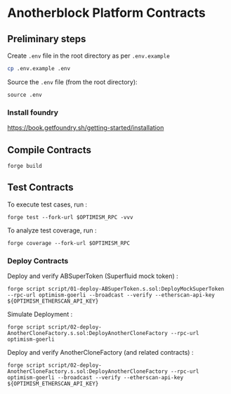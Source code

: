 # Anotherblock Platform Contracts

## Preliminary steps

Create `.env` file in the root directory as per `.env.example`

```sh
cp .env.example .env
```

Source the `.env` file (from the root directory):

    source .env

### Install foundry

https://book.getfoundry.sh/getting-started/installation

## Compile Contracts

    forge build

## Test Contracts

To execute test cases, run :

    forge test --fork-url $OPTIMISM_RPC -vvv

To analyze test coverage, run :

    forge coverage --fork-url $OPTIMISM_RPC

### Deploy Contracts

Deploy and verify ABSuperToken (Superfluid mock token) :

    forge script script/01-deploy-ABSuperToken.s.sol:DeployMockSuperToken --rpc-url optimism-goerli --broadcast --verify --etherscan-api-key ${OPTIMISM_ETHERSCAN_API_KEY}

Simulate Deployment :

    forge script script/02-deploy-AnotherCloneFactory.s.sol:DeployAnotherCloneFactory --rpc-url optimism-goerli

Deploy and verify AnotherCloneFactory (and related contracts) :

    forge script script/02-deploy-AnotherCloneFactory.s.sol:DeployAnotherCloneFactory --rpc-url optimism-goerli --broadcast --verify --etherscan-api-key ${OPTIMISM_ETHERSCAN_API_KEY}
